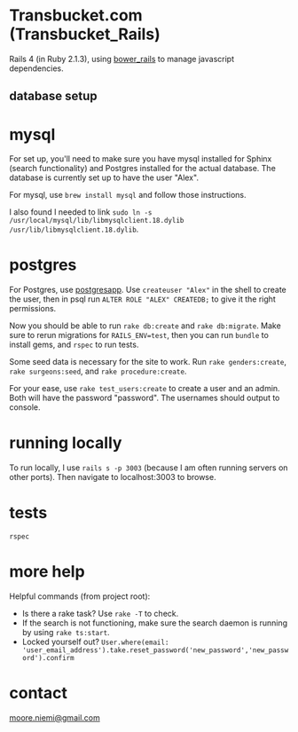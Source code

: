 Transbucket.com (Transbucket_Rails)
===================================

Rails 4 (in Ruby 2.1.3), using [bower_rails](https://github.com/rharriso/bower-rails) to manage javascript dependencies.


## database setup
# mysql
For set up, you'll need to make sure you have mysql installed for Sphinx (search functionality) and Postgres installed for the actual database. The database is currently set up to have the user "Alex".

For mysql, use `brew install mysql` and follow those instructions.

I also found I needed to link `sudo ln -s /usr/local/mysql/lib/libmysqlclient.18.dylib /usr/lib/libmysqlclient.18.dylib`.

# postgres
For Postgres, use [postgresapp](http://postgresapp.com/). Use `createuser "Alex"` in the shell to create the user, then in psql run `ALTER ROLE "ALEX" CREATEDB;` to give it the right permissions.

Now you should be able to run `rake db:create` and `rake db:migrate`. Make sure to rerun migrations for `RAILS_ENV=test`, then you can run `bundle` to install gems, and `rspec` to run tests.

Some seed data is necessary for the site to work. Run `rake genders:create`, `rake surgeons:seed`, and `rake procedure:create`.

For your ease, use `rake test_users:create` to create a user and an admin. Both will have the password "password". The usernames should output to console.

# running locally

To run locally, I use `rails s -p 3003` (because I am often running servers on other ports). Then navigate to localhost:3003 to browse.


# tests

`rspec`

# more help

Helpful commands (from project root):

- Is there a rake task? Use `rake -T` to check.
- If the search is not functioning, make sure the search daemon is running by using `rake ts:start`.
- Locked yourself out? `User.where(email: 'user_email_address').take.reset_password('new_password','new_password').confirm`

# contact
moore.niemi@gmail.com
